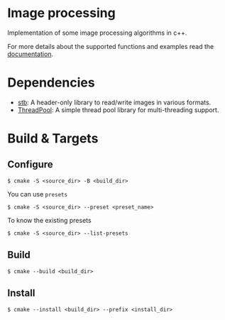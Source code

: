 # Image processing
Implementation of some image processing algorithms in c++.

For more details about the supported functions and examples read the [documentation](./doc).

# Dependencies
- [stb](https://github.com/nothings/stb): A header-only library to read/write images in various formats.
- [ThreadPool](https://github.com/Maged152/ThreadPool): A simple thread pool library for multi-threading support.

# Build & Targets

## Configure 
    $ cmake -S <source_dir> -B <build_dir>

You can use `presets`

    $ cmake -S <source_dir> --preset <preset_name>

To know the existing presets

    $ cmake -S <source_dir> --list-presets

## Build
    $ cmake --build <build_dir>

## Install
    $ cmake --install <build_dir> --prefix <install_dir>